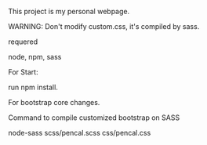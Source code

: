 This project is my personal webpage.

WARNING: Don't modify custom.css, it's compiled by sass.

requered

node, npm, sass

For Start:

run npm install.


For bootstrap core changes.

Command to compile customized bootstrap on SASS

node-sass scss/pencal.scss css/pencal.css